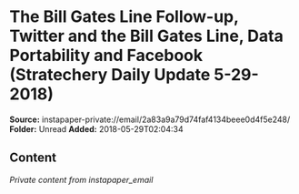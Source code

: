 # The Bill Gates Line Follow-up, Twitter and the Bill Gates Line, Data Portability and Facebook (Stratechery Daily Update 5-29-2018)

**Source:** instapaper-private://email/2a83a9a79d74faf4134beee0d4f5e248/
**Folder:** Unread
**Added:** 2018-05-29T02:04:34




## Content
*Private content from instapaper_email*
